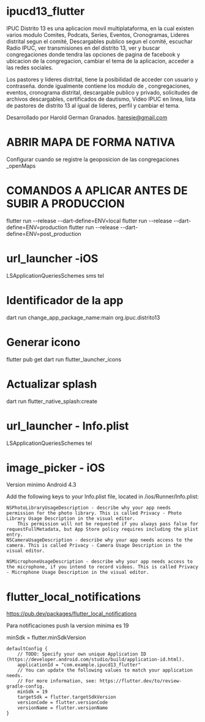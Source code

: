 # ipucd13_flutter

IPUC Distrito 13 es una aplicacion movil multiplataforma, en la cual existen varios modulo
Comites, Podcats, Series, Eventos, Cronogramas, Lideres distrital segun el comité, Descargables publico segun el comité, escuchar Radio IPUC, ver transmisiones en del distrito 13, ver y buscar congregaciones donde tendra las opciones de pagina de facebook y ubicacion de la congregacion, cambiar el tema de la aplicacion, acceder a las redes sociales.

Los pastores y lideres distrital, tiene la posibilidad de acceder con usuario y contraseña. donde igualmente contiene los modulo de , congregaciones, eventos, cronograma distrital, descargable publico y privado, solicitudes de archivos descargables, certificados de dautismo, Video IPUC en linea, lista de pastores de distrito 13 al igual de lideres, perfil y cambiar el tema.

Desarrollado por Harold German Granados.
haresje@gmail.com

# ABRIR MAPA  DE FORMA NATIVA

Configurar cuando se registre la geoposicion de las congregaciones 
_openMaps

# COMANDOS A APLICAR ANTES DE SUBIR A PRODUCCION

flutter run --release --dart-define=ENV=local
flutter run --release --dart-define=ENV=production
flutter run --release --dart-define=ENV=post_production


# url_launcher -iOS

<key>LSApplicationQueriesSchemes</key>
<array>
  <string>sms</string>
  <string>tel</string>
</array>


# Identificador de la app

dart run change_app_package_name:main org.ipuc.distrito13


# Generar icono

flutter pub get
dart run flutter_launcher_icons


# Actualizar splash

dart run flutter_native_splash:create


# url_launcher - Info.plist

<key>LSApplicationQueriesSchemes</key>
<array>
  <string>tel</string>
</array>


# image_picker - iOS

Version minimo Android 4.3

Add the following keys to your Info.plist file, located in <project root>/ios/Runner/Info.plist:


    NSPhotoLibraryUsageDescription - describe why your app needs permission for the photo library. This is called Privacy - Photo Library Usage Description in the visual editor.
        This permission will not be requested if you always pass false for requestFullMetadata, but App Store policy requires including the plist entry.
    NSCameraUsageDescription - describe why your app needs access to the camera. This is called Privacy - Camera Usage Description in the visual editor.
    
    NSMicrophoneUsageDescription - describe why your app needs access to the microphone, if you intend to record videos. This is called Privacy - Microphone Usage Description in the visual editor.



# flutter_local_notifications

https://pub.dev/packages/flutter_local_notifications

Para notificaciones push la version minima es 19

minSdk = flutter.minSdkVersion

    defaultConfig {
        // TODO: Specify your own unique Application ID (https://developer.android.com/studio/build/application-id.html).
        applicationId = "com.example.ipucd13_flutter"
        // You can update the following values to match your application needs.
        // For more information, see: https://flutter.dev/to/review-gradle-config.
        minSdk = 19
        targetSdk = flutter.targetSdkVersion
        versionCode = flutter.versionCode
        versionName = flutter.versionName
    }